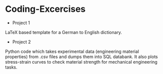 # Coding-Excercises

- Project 1

LaTeX based template for a German to English dictionary.

- Project 2

Python code which takes experimental data (engineering material properties) from .csv files and dumps them into SQL databank. It also plots stress-strain curves to check material strength for mechanical engineering tasks.
